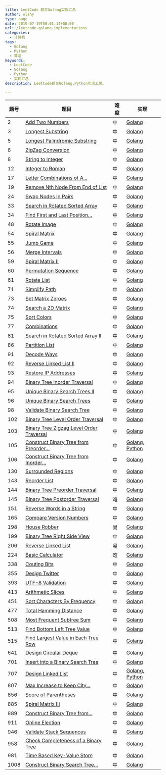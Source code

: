 ```yaml
---
title: LeetCode 题目Golang实现汇总
author: olzhy
type: page
date: 2019-07-19T00:01:14+00:00
url: /leetcode-golang-implementations
categories:
  - 计算机
tags:
  - Golang
  - Python
  - 算法
keywords:
  - LeetCode
  - Golang
  - Python
  - 实现汇总
description: LeetCode题目Golang,Python实现汇总。

---
```

|题号|题目|难度|实现|
|--- |--- |--- |--- |
|2|[Add Two Numbers](https://leetcode.com/problems/add-two-numbers/)|中|[Golang](/posts/leetcode-add-two-numbers.html)|
|3|[Longest Substring](https://leetcode.com/problems/longest-substring-without-repeating-characters/)|中|[Golang](/posts/leetcode-longest-substring-without-repeating-characters.html)|
|5|[Longest Palindromic Substring](https://leetcode.com/problems/longest-palindromic-substring/)|中|[Golang](/posts/leetcode-longest-palindromic-substring.html)|
|6|[ZigZag Conversion](https://leetcode.com/problems/zigzag-conversion/)|中|[Golang](/posts/leetcode-zigzag-conversion.html)|
|8|[String to Integer](https://leetcode.com/problems/string-to-integer-atoi/)|中|[Golang](/posts/leetcode-string-to-integer.html)|
|12|[Integer to Roman](https://leetcode.com/problems/integer-to-roman/)|中|[Golang](/posts/leetcode-integer-to-roman.html)|
|17|[Letter Combinations of A...](https://leetcode.com/problems/letter-combinations-of-a-phone-number/)|中|[Golang](/posts/leetcode-letter-combinations-of-a-phone-number.html)|
|19|[Remove Nth Node From End of List](https://leetcode.com/problems/remove-nth-node-from-end-of-list/)|中|[Golang](/posts/leetcode-remove-nth-node-from-end-of-list.html)|
|24|[Swap Nodes In Pairs](https://leetcode.com/problems/swap-nodes-in-pairs/)|中|[Golang](/posts/leetcode-swap-nodes-in-pairs.html)|
|33|[Search in Rotated Sorted Array](https://leetcode.com/problems/search-in-rotated-sorted-array/)|中|[Golang](/posts/leetcode-search-in-rotated-sorted-array.html)|
|34|[Find First and Last Position…](https://leetcode.com/problems/find-first-and-last-position-of-element-in-sorted-array/)|中|[Golang](/posts/leetcode-find-first-and-last-position-of-element-in-sorte-array.html)|
|48|[Rotate Image](https://leetcode.com/problems/rotate-image/)|中|[Golang](/posts/leetcode-rotate-image.html)|
|54|[Spiral Matrix](https://leetcode.com/problems/spiral-matrix/)|中|[Golang](/posts/leetcode-spiral-matrix.html)|
|55|[Jump Game](https://leetcode.com/problems/jump-game/)|中|[Golang](/posts/leetcode-jump-game.html)|
|56|[Merge Intervals](https://leetcode.com/problems/merge-intervals/)|中|[Golang](/posts/leetcode-merge-intervals.html)|
|59|[Spiral Matrix II](https://leetcode.com/problems/spiral-matrix-ii/)|中|[Golang](/posts/leetcode-spiral-matrix-ii.html)|
|60|[Permutation Sequence](https://leetcode.com/problems/permutation-sequence/)|中|[Golang](/posts/leetcode-permutation-sequence.html)|
|61|[Rotate List](https://leetcode.com/problems/rotate-list/)|中|[Golang](/posts/leetcode-rotate-list.html)|
|71|[Simplify Path](https://leetcode.com/problems/simplify-path/)|中|[Golang](/posts/leetcode-simplify-path.html)|
|73|[Set Matrix Zeroes](https://leetcode.com/problems/set-matrix-zeroes/)|中|[Golang](/posts/leetcode-set-matrix-zeroes.html)|
|74|[Search a 2D Matrix](https://leetcode.com/problems/search-a-2d-matrix/)|中|[Golang](/posts/leetcode-search-a-2d-matrix.html)|
|75|[Sort Colors](https://leetcode.com/problems/sort-colors/)|中|[Golang](/posts/leetcode-sort-colors.html)|
|77|[Combinations](https://leetcode.com/problems/combinations/)|中|[Golang](/posts/leetcode-combinations.html)|
|81|[Search in Rotated Sorted Array II](https://leetcode.com/problems/search-in-rotated-sorted-array-ii/)|中|[Golang](/posts/search-in-rotated-sorted-array-ii.html)|
|86|[Partition List](https://leetcode.com/problems/partition-list/)|中|[Golang](/posts/leetcode-partition-list.html)|
|91|[Decode Ways](https://leetcode.com/problems/decode-ways/)|中|[Golang](/posts/leetcode-decode-ways.html)|
|92|[Reverse Linked List II](https://leetcode.com/problems/reverse-linked-list-ii/)|中|[Golang](/posts/leetcode-reverse-linked-list-ii.html)|
|93|[Restore IP Addresses](https://leetcode.com/problems/restore-ip-addresses/)|中|[Golang](/posts/leetcode-restore-ip-addresses.html)|
|94|[Binary Tree Inorder Traversal](https://leetcode.com/problems/binary-tree-inorder-traversal/)|中|[Golang](/posts/leetcode-binary-tree-inorder-traversal.html)|
|95|[Unique Binary Search Trees II](https://leetcode.com/problems/unique-binary-search-trees-ii/)|中|[Golang](/posts/leetcode-unique-binary-search-trees-ii.html)|
|96|[Unique Binary Search Trees](https://leetcode.com/problems/unique-binary-search-trees/)|中|[Golang](/posts/leetcode-unique-binary-search-trees.html)|
|98|[Validate Binary Search Tree](https://leetcode.com/problems/validate-binary-search-tree/)|中|[Golang](/posts/leetcode-validate-binary-search-tree.html)|
|102|[Binary Tree Level Order Traversal](https://leetcode.com/problems/binary-tree-level-order-traversal/)|中|[Golang](/posts/leetcode-binary-tree-level-order-traversal.html)|
|103|[Binary Tree Zigzag Level Order Traversal](https://leetcode.com/problems/binary-tree-zigzag-level-order-traversal/)|中|[Golang](/posts/leetcode-binary-tree-zigzag-level-order-traversal.html)|
|105|[Construct Binary Tree from Preorder...](https://leetcode.com/problems/construct-binary-tree-from-preorder-and-inorder-traversal/)|中|[Golang, Python](/posts/leetcode-construct-binary-tree-from-preorder-and-inorder-traversal.html)|
|106|[Construct Binary Tree from Inorder...](https://leetcode.com/problems/construct-binary-tree-from-inorder-and-postorder-traversal/)|中|[Golang](/posts/leetcode-construct-binary-tree-from-inorder-ad-postorder-traversal.html)|
|130|[Surrounded Regions](https://leetcode.com/problems/surrounded-regions/)|中|[Golang](/posts/leetcode-surrounded-regions.html)|
|143|[Reorder List](https://leetcode.com/problems/reorder-list/)|中|[Golang](/posts/leetcode-reorder-linked-list.html)|
|144|[Binary Tree Preorder Traversal](https://leetcode.com/problems/binary-tree-preorder-traversal/)|中|[Golang](/posts/leetcode-binary-tree-preorder-traversal.html)|
|145|[Binary Tree Postorder Traversal](https://leetcode.com/problems/binary-tree-postorder-traversal/)|难|[Golang](/posts/leetcode-binary-tree-postorder-traversal.html)|
|151|[Reverse Words in a String](https://leetcode.com/problems/reverse-words-in-a-string/)|中|[Golang](/posts/leetcode-reverse-words-in-a-string.html)|
|165|[Compare Version Numbers](https://leetcode.com/problems/compare-version-numbers/)|中|[Golang](/posts/leetcode-compare-version-numbers.html)|
|198|[House Robber](https://leetcode.com/problems/house-robber/)|易|[Golang](/posts/leetcode-house-robber.html)|
|199|[Binary Tree Right Side View](https://leetcode.com/problems/binary-tree-right-side-view/)|中|[Golang](/posts/leetcode-binary-tree-right-side-view.html)|
|206|[Reverse Linked List](https://leetcode.com/problems/reverse-linked-list/)|易|[Golang](/posts/leetcode-reverse-linked-list.html)|
|224|[Basic Calculator](https://leetcode.com/problems/basic-calculator/)|难|[Golang](/posts/leetcode-basic-calculator.html)|
|338|[Couting Bits](https://leetcode.com/problems/counting-bits/)|中|[Golang](/posts/leetcode-counting-binary-bits.html)|
|355|[Design Twitter](https://leetcode.com/problems/design-twitter/)|中|[Golang](/posts/leetcode-design-twitter.html)|
|393|[UTF-8 Validation](https://leetcode.com/problems/utf-8-validation/)|中|[Golang](/posts/leetcode-utf8-validation.html)|
|413|[Arithmetic Slices](https://leetcode.com/problems/arithmetic-slices/)|中|[Golang](/posts/leetcode-arithmetic-slices.html)|
|451|[Sort Characters By Frequency](https://leetcode.com/problems/sort-characters-by-frequency/)|中|[Golang](/posts/leetcode-sort-characters-by-frequency.html)|
|477|[Total Hamming Distance](https://leetcode.com/problems/total-hamming-distance/)|中|[Golang](/posts/leetcode-total-hamming-distance.html)|
|508|[Most Frequent Subtree Sum](https://leetcode.com/problems/most-frequent-subtree-sum/)|中|[Golang](/posts/leetcode-most-frequent-subtree-sum.html)|
|513|[Find Bottom Left Tree Value](https://leetcode.com/problems/find-bottom-left-tree-value/)|中|[Golang](/posts/leetcode-find-bottom-left-tree-value.html)|
|515|[Find Largest Value in Each Tree Row](https://leetcode.com/problems/find-largest-value-in-each-tree-row/)|中|[Golang](/posts/leetcode-find-largest-value-in-each-tree-row.html)|
|641|[Design Circular Deque](https://leetcode.com/problems/design-circular-deque/)|中|[Golang](/posts/leetcode-design-circular-deque.html)|
|701|[Insert into a Binary Search Tree](https://leetcode.com/problems/insert-into-a-binary-search-tree/)|中|[Golang](/posts/leetcode-insert-into-a-binary-search-tree.html)|
|707|[Design Linked List](https://leetcode.com/problems/design-linked-list/)|中|[Golang, Python](/posts/leetcode-design-linked-list.html)|
|807|[Max Increase to Keep City...](https://leetcode.com/problems/max-increase-to-keep-city-skyline/)|中|[Golang](/posts/leetcode-max-increase-to-keep-city-skyline.html)|
|856|[Score of Parentheses](https://leetcode.com/problems/score-of-parentheses/)|中|[Golang](/posts/leetcode-score-of-parentheses.html)|
|885|[Spiral Matrix III](https://leetcode.com/problems/spiral-matrix-iii/)|中|[Golang](/posts/leetcode-spiral-matrix-iii.html)|
|889|[Construct Binary Tree from...](https://leetcode.com/problems/construct-binary-tree-from-preorder-and-postorder-traversal/)|中|[Golang](/posts/leetcode-construct-binary-tree-from-preorder-and-posorder-traversal.html)|
|911|[Online Election](https://leetcode.com/problems/online-election/)|中|[Golang](/posts/leetcode-online-election.html)|
|946|[Validate Stack Sequences](https://leetcode.com/problems/validate-stack-sequences/)|中|[Golang](/posts/leetcode-validate-stack-sequences.html)|
|958|[Check Completeness of a Binary Tree](https://leetcode.com/problems/check-completeness-of-a-binary-tree/)|中|[Golang](/posts/leetcode-check-completeness-of-a-binary-tree.html)|
|981|[Time Based Key-Value Store](https://leetcode.com/problems/time-based-key-value-store/)|中|[Golang](/posts/leetcode-time-based-key-value-store.html)|
|1008|[Construct Binary Search Tree...](https://leetcode.com/problems/construct-binary-search-tree-from-preorder-traversal/)|中|[Golang](/posts/leetcode-construct-binary-search-tree-from-preorder-travrsal.html)|
